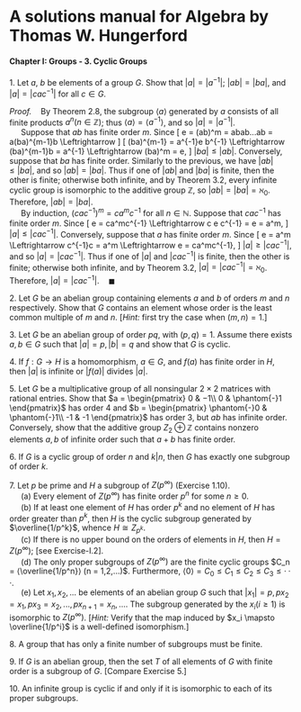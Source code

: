 # A solutions manual for Algebra by Thomas W. Hungerford
#### Chapter I: Groups - 3. Cyclic Groups
1\. Let $a$, $b$ be elements of a group $G$. Show that $|a| = |a^{−1}|$;
$|ab| = |ba|$, and $|a| = |cac^{−1}|$ for all $c∈G$.

_Proof._$\quad$By Theorem 2.8, the subgroup $\langle a \rangle$
generated by $a$ consists of all finite products $a^n(n \in \mathbb{Z})$;
thus $\langle a \rangle = \langle a^{-1} \rangle$, and so $|a| = |a^{−1}|$.
<br />$\quad$
Suppose that $ab$ has finite order $m$. Since
\[
e = (ab)^m = abab...ab = a(ba)^{m-1}b \Leftrightarrow
\]
\[
(ba)^{m-1} = a^{-1}e b^{-1} \Leftrightarrow (ba)^{m-1}b = a^{-1}
\Leftrightarrow (ba)^m = e,
\]
$|ba| \le |ab|$. Conversely, suppose that $ba$ has finite order. Similarly
to the previous, we have $|ab| \le |ba|$, and so $|ab| = |ba|$. Thus if one
of $|ab|$ and $|ba|$ is finite, then the other is finite; otherwise both
infinite, and by Theorem 3.2, every infinite cyclic group is isomorphic to
the additive group $\mathbb{Z}$, so $|ab| = |ba| = \aleph_0$. Therefore,
$|ab| = |ba|$.
<br />$\quad$
By induction, $(cac^{-1})^m = ca^mc^{-1}$ for all $n \in \mathbb{N}$.
Suppose that $cac^{-1}$ has finite order $m$. Since
\[
e = ca^mc^{-1} \Leftrightarrow c e c^{-1} = e = a^m,
\]
$|a| \le |cac^{-1}|$. Conversely, suppose that $a$ has finite order $m$.
Since
\[
e = a^m \Leftrightarrow c^{-1}c = a^m \Leftrightarrow e = ca^mc^{-1},
\]
$|a| \ge |cac^{-1}|$, and so $|a| = |cac^{-1}|$. Thus if one of $|a|$ and
$|cac^{-1}|$ is finite, then the other is finite; otherwise both infinite,
and by Theorem 3.2, $|a| = |cac^{-1}| = \aleph_0$. Therefore, $|a| =
|cac^{-1}|.\quad\blacksquare$

2\. Let $G$ be an abelian group containing elements $a$ and $b$ of orders $m$
and $n$ respectively. Show that $G$ contains an element whose order is the
least common multiple of $m$ and $n$. [_Hint:_ first try the case when $(m,
n) = 1$.]

3\. Let $G$ be an abelian group of order $pq$, with $(p,q) = 1$. Assume there exists $a, b ∈ G$ such that $|a| = p, |b| = q$ and show that $G$ is cyclic.

4\. If $f : G → H$ is a homomorphism, $a ∈ G$, and $f(a)$ has finite order in $H$, then $|a|$ is infinite or $|f(a)|$ divides $|a|$.

5\. Let $G$ be a multiplicative group of all nonsingular $2 × 2$ matrices with rational  entries. Show that $a =
\begin{pmatrix}
  0 & −1\\
  0 & \phantom{-}1
\end{pmatrix}$
has order $4$ and $b =
\begin{pmatrix}
  \phantom{-}0 & \phantom{-}1\\
  -1 & -1
\end{pmatrix}$
has order $3$, but $ab$ has infinite order. Conversely, show that the additive group $Z_2 ⊕ \mathbb{Z}$ contains nonzero elements $a, b$ of infinite order such that $a + b$ has finite order.

6\. If $G$ is a cyclic group of order $n$ and $k|n$, then $G$ has exactly one subgroup of order $k$.

7\. Let $p$ be prime and $H$ a subgroup of $Z(p^∞)$ (Exercise 1.10).<br />
$\quad$ (a) Every element of $Z(p^∞)$ has finite order $p^n$ for some $n ≥ 0$.<br />
$\quad$ (b) If at least one element of $H$ has order $p^k$ and no element of $H$ has order greater than $p^k$, then $H$ is the cyclic subgroup generated by $\overline{1/p^k}$, whence $H \cong Z_{p^k}$.<br />
$\quad$ (c\) If there is no upper bound on the orders of elements in $H$, then $H = Z(p^∞)$; [see Exercise-I.2].<br />
$\quad$ (d) The only proper subgroups of $Z(p^∞)$ are the finite cyclic groups $C_n = ⟨\overline{1/p^n}⟩ (n = 1,2,...)$. Furthermore, $⟨0⟩ = C_0 ≤ C_1 ≤ C_2 ≤ C_3 ≤ ···$.<br />
$\quad$ (e) Let $x_1,x_2,...$ be elements of an abelian group $G$ such that $|x_1| = p, px_2 = x_1, px_3 = x_2,...,px_{n+1} = x_n,....$ The subgroup generated by the $x_i(i ≥ 1)$ is isomorphic to $Z(p^∞)$. [_Hint:_ Verify that the map induced by $x_i \mapsto  \overline{1/p^i}$ is a well-defined isomorphism.]

8\. A group that has only a finite number of subgroups must be finite.

9\. If $G$ is an abelian group, then the set $T$ of all elements of $G$ with finite order is a subgroup of $G$. [Compare Exercise 5.]

10\. An infinite group is cyclic if and only if it is isomorphic to each of its proper subgroups.
